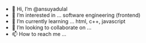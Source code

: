 - 👋 Hi, I’m @ansuyadulal
- 👀 I’m interested in ... software engineering (frontend)
- 🌱 I’m currently learning ... html, c++, javascript
- 💞️ I’m looking to collaborate on ... 
- 📫 How to reach me ... 

<!---
ansuyadulal/ansuyadulal is a ✨ special ✨ repository because its `README.md` (this file) appears on your GitHub profile.
You can click the Preview link to take a look at your changes.
--->
